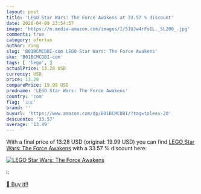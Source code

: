 ```yaml
---
layout: post
title: 'LEGO Star Wars: The Force Awakens at 33.57 % discount'
date: 2020-04-09 23:54:57
image: 'https://m.media-amazon.com/images/I/51UJw4rFoIL._SL200_.jpg'
comments: true
category: ofertas
author: ring
slug: 'B01BCMCDBI-com LEGO Star Wars: The Force Awakens'
sku: 'B01BCMCDBI-com'
tags: [ 'lego', ]
actualPrice: 13.28 USD
currency: USD
price: 13.28
comparePrice: 19.99 USD
prodname: 'LEGO Star Wars: The Force Awakens'
country: 'com'
flag: '🇺🇸'
brand: ''
buyurl: 'https://www.amazon.com/dp/B01BCMCDBI/?tag=tolees-20'
descuento: '33.57'
average: '13.49'
---
```


With a final price of 13.28 USD (original: 19.99 USD) you can find [LEGO Star Wars: The Force Awakens](https://www.amazon.com/dp/B01BCMCDBI/?tag=tolees-20) with a  33.57 % discount here:

[![LEGO Star Wars: The Force Awakens](https://m.media-amazon.com/images/I/51UJw4rFoIL._SL200_.jpg)](https://www.amazon.com/dp/B01BCMCDBI/?tag=tolees-20)

ℹ️:


[🛒 Buy it!!](https://www.amazon.com/dp/B01BCMCDBI/?tag=tolees-20)
